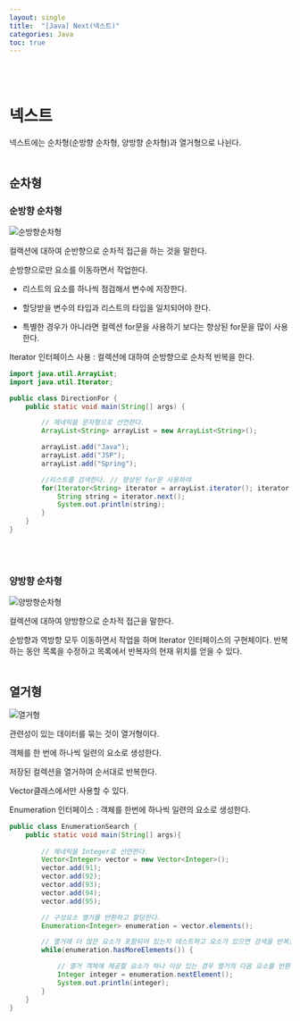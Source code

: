 ```yaml
---
layout: single
title:  "[Java] Next(넥스트)"
categories: Java
toc: true
---
```

<br/><br/>

# 넥스트 #
넥스트에는 순차형(순방향 순차형, 양방향 순차형)과 열거형으로 나뉜다.
<br/><br/>

## 순차형 ##

### 순방향 순차형 ###

![순방향순차형](https:/images/2023-03-26-next/순방향.JPG)

컬랙션에 대하여 순반향으로 순차적 접근을 하는 것을 말한다.

순방향으로만 요소를 이동하면서 작업한다.

- 리스트의 요소를 하나씩 점검해서 변수에 저장한다. 

- 할당받을 변수의 타입과 리스트의 타입을 일치되어야 한다.

- 특별한 경우가 아니라면 컬렉션 for문을 사용하기 보다는 향상된 for문을 많이 사용한다.

Iterator 인터페이스 사용 : 컬렉션에 대하여 순방향으로 순차적 반복을 한다.
<br/>

```java
import java.util.ArrayList;
import java.util.Iterator;

public class DirectionFor {
	public static void main(String[] args) {

		// 제네릭을 문자형으로 선언한다.
		ArrayList<String> arrayList = new ArrayList<String>();

		arrayList.add("Java");
		arrayList.add("JSP");
		arrayList.add("Spring");

		//리스트를 검색한다. // 향상된 for문 사용하여
		for(Iterator<String> iterator = arrayList.iterator(); iterator.hasNext();) {
			String string = iterator.next();
			System.out.println(string);
		}
	}
}
```

<br/><br/>

### 양방향 순차형 ###

![양방향순차형](https:/images/2023-03-26-next/양방향.JPG)

컬렉션에 대하여 양방향으로 순차적 접근을 말한다.

순방향과 역방향 모두 이동하면서 작업을 하며 Iterator 인터페이스의 구현체이다. 반복하는 동안 목록을 수정하고 목록에서 반복자의 현재 위치를 얻을 수 있다.
<br/><br/>

## 열거형 ##

![열거형](https:/images/2023-03-26-next/열거형.JPG)

관련성이 있는 데이터를 묶는 것이 열거형이다.

객체를 한 번에 하나씩 일련의 요소로 생성한다.

저장된 컬렉션을 열거하여 순서대로 반복한다.

Vector클래스에서만 사용할 수 있다.

Enumeration 인터페이스 : 객체를 한번에 하나씩 일련의 요소로 생성한다.
<br/>

```java
public class EnumerationSearch {
	public static void main(String[] args){
		
		// 제네릭을 Integer로 선언한다.
		Vector<Integer> vector = new Vector<Integer>();
		vector.add(91);
		vector.add(92);
		vector.add(93);
		vector.add(94);
		vector.add(95);

		// 구성요소 열거를 반환하고 할당한다.
		Enumeration<Integer> enumeration = vector.elements();

		// 열거에 더 많은 요소가 포함되어 있는지 테스트하고 요소가 있으면 검색을 반복한다.
		while(enumeration.hasMoreElements()) {

			// 열거 객체에 제공할 요소가 하나 이상 있는 경우 열거의 다음 요소를 반환한다.
			Integer integer = enumeration.nextElement();
			System.out.println(integer);
		}
	}
}
```